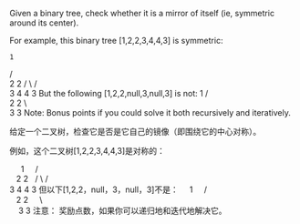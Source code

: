 Given a binary tree, check whether it is a mirror of itself (ie, symmetric around its center).

For example, this binary tree [1,2,2,3,4,4,3] is symmetric:

    1
   / \
  2   2
 / \ / \
3  4 4  3
But the following [1,2,2,null,3,null,3] is not:
    1
   / \
  2   2
   \   \
   3    3
Note:
Bonus points if you could solve it both recursively and iteratively.

给定一个二叉树，检查它是否是它自己的镜像（即围绕它的中心对称）。

例如，这个二叉树[1,2,2,3,4,4,3]是对称的：

     1
    / \
   2   2
  / \ / \
 3  4 4  3
但以下[1,2,2，null，3，null，3]不是：
    1
    / \
   2 2
    \ \
    3 3
注意：
奖励点数，如果你可以递归地和迭代地解决它。